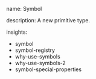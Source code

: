 name: Symbol

description: A new primitive type.

insights:
  - symbol
  - symbol-registry
  - why-use-symbols
  - why-use-symbols-2
  - symbol-special-properties
 
